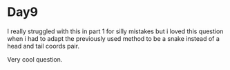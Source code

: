 # Day9 
I really struggled with this in part 1 for silly mistakes but i loved this question when i had to adapt the previously used method to be a snake instead of a head and tail coords pair.

Very cool question.